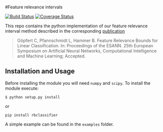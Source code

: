 #Feature relevance intervals

[![Build Status](https://travis-ci.org/lpfann/fri.svg?branch=master)](https://travis-ci.org/lpfann/fri)
[![Coverage Status](https://coveralls.io/repos/github/lpfann/fri/badge.svg?branch=master)](https://coveralls.io/github/lpfann/fri?branch=master)

This repo contains the python implementation of our feature relevance interval method described in the corresponding [publication](https://pub.uni-bielefeld.de/publication/2908201)

>Göpfert C, Pfannschmidt L, Hammer B. Feature Relevance Bounds for Linear Classification. In: Proceedings of the ESANN. 25th European Symposium on Artificial Neural Networks, Computational Intelligence and Machine Learning; Accepted.



## Installation and Usage
Before installing the module you will need `numpy` and `scipy`.
To install the module execute:
```shell
$ python setup.py install
```
or 
```
pip install rbclassifier
```


A simple example can be found in the `examples` folder.


